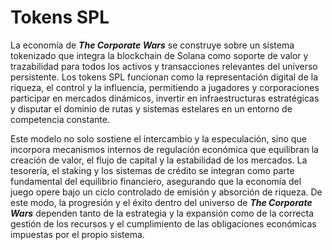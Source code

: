# Tokens SPL

La economía de _**The Corporate Wars**_ se construye sobre un sistema tokenizado que integra la blockchain de Solana como soporte de valor y trazabilidad para todos los activos y transacciones relevantes del universo persistente. Los tokens SPL funcionan como la representación digital de la riqueza, el control y la influencia, permitiendo a jugadores y corporaciones participar en mercados dinámicos, invertir en infraestructuras estratégicas y disputar el dominio de rutas y sistemas estelares en un entorno de competencia constante.

Este modelo no solo sostiene el intercambio y la especulación, sino que incorpora mecanismos internos de regulación económica que equilibran la creación de valor, el flujo de capital y la estabilidad de los mercados. La tesorería, el staking y los sistemas de crédito se integran como parte fundamental del equilibrio financiero, asegurando que la economía del juego opere bajo un ciclo controlado de emisión y absorción de riqueza. De este modo, la progresión y el éxito dentro del universo de _**The Corporate Wars**_ dependen tanto de la estrategia y la expansión como de la correcta gestión de los recursos y el cumplimiento de las obligaciones económicas impuestas por el propio sistema.
